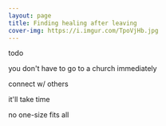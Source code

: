 ```yaml
---
layout: page
title: Finding healing after leaving
cover-img: https://i.imgur.com/TpoVjHb.jpg
---
```


todo

you don't have to go to a church immediately

connect w/ others

it'll take time

no one-size fits all